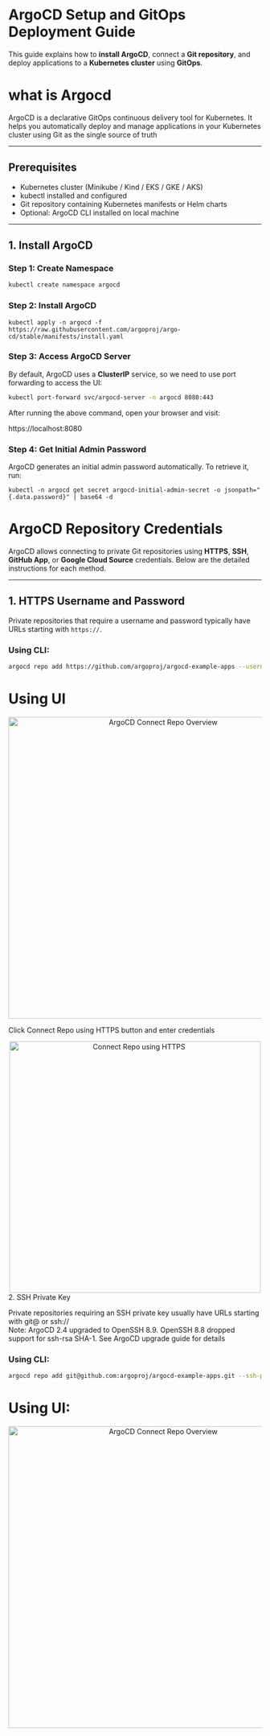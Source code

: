 # ArgoCD Setup and GitOps Deployment Guide

This guide explains how to **install ArgoCD**, connect a **Git repository**, and deploy applications to a **Kubernetes cluster** using **GitOps**.  

# what is Argocd

ArgoCD is a declarative GitOps continuous delivery tool for Kubernetes. It helps you automatically deploy and manage applications in your Kubernetes cluster using Git as the single source of truth

---

## **Prerequisites**

- Kubernetes cluster (Minikube / Kind / EKS / GKE / AKS)
- kubectl installed and configured
- Git repository containing Kubernetes manifests or Helm charts
- Optional: ArgoCD CLI installed on local machine

---

## **1. Install ArgoCD**

### **Step 1: Create Namespace**
```bash
kubectl create namespace argocd
```
### Step 2: Install ArgoCD

```
kubectl apply -n argocd -f https://raw.githubusercontent.com/argoproj/argo-cd/stable/manifests/install.yaml
```

### Step 3: Access ArgoCD Server

By default, ArgoCD uses a **ClusterIP** service, so we need to use port forwarding to access the UI:

```bash
kubectl port-forward svc/argocd-server -n argocd 8080:443
```

After running the above command, open your browser and visit:

https://localhost:8080

### Step 4: Get Initial Admin Password

ArgoCD generates an initial admin password automatically. To retrieve it, run:

```
kubectl -n argocd get secret argocd-initial-admin-secret -o jsonpath="{.data.password}" | base64 -d
```

# ArgoCD Repository Credentials

ArgoCD allows connecting to private Git repositories using **HTTPS**, **SSH**, **GitHub App**, or **Google Cloud Source** credentials. Below are the detailed instructions for each method.

---

## 1. HTTPS Username and Password

Private repositories that require a username and password typically have URLs starting with `https://`.

### Using CLI:

```bash
argocd repo add https://github.com/argoproj/argocd-example-apps --username <username> --password <password>
```
# Using UI

<p align="center"> <img src="https://argo-cd.readthedocs.io/en/latest/assets/repo-add-overview.png" alt="ArgoCD Connect Repo Overview" width="600"/> </p>

Click Connect Repo using HTTPS button and enter credentials

<div align="center">
  <img src="https://argo-cd.readthedocs.io/en/latest/assets/repo-add-https.png" alt="Connect Repo using HTTPS" width="500"/>
</div


## 2. SSH Private Key

Private repositories requiring an SSH private key usually have URLs starting with git@ or ssh://<br>
Note: ArgoCD 2.4 upgraded to OpenSSH 8.9. OpenSSH 8.8 dropped support for ssh-rsa SHA-1. See ArgoCD upgrade guide for details

### Using CLI:

```bash
argocd repo add git@github.com:argoproj/argocd-example-apps.git --ssh-private-key-path ~/.ssh/id_rsa
```

# Using UI:

<p align="center">
  <img src="https://argo-cd.readthedocs.io/en/latest/assets/repo-add-overview.png" alt="ArgoCD Connect Repo Overview" width="600"/>
</p>

